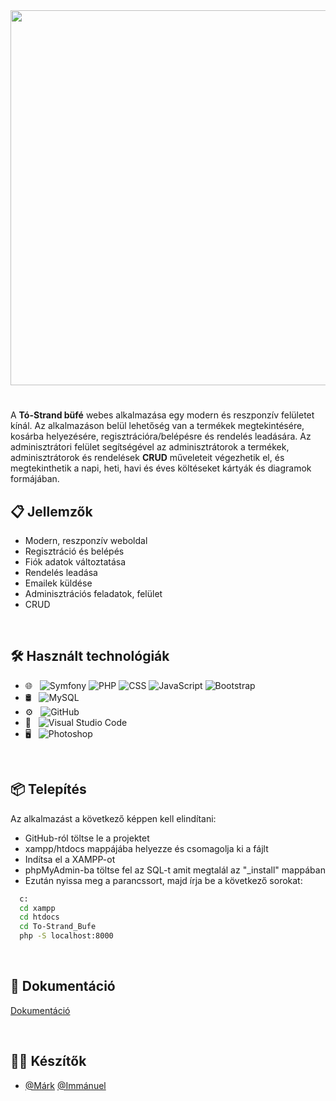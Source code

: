 <div align="center">
  <img src="https://user-images.githubusercontent.com/95534268/235441991-6e6b68ec-4c75-4c7a-ae31-9f50abb75cb0.png" width="600">
</div>

#
A **Tó-Strand büfé** webes alkalmazása egy modern és reszponzív felületet kínál. Az alkalmazáson belül lehetőség van a termékek megtekintésére, kosárba helyezésére, regisztrációra/belépésre és rendelés leadására. Az adminisztrátori felület segítségével az adminisztrátorok a termékek, adminisztrátorok és rendelések **CRUD** műveleteit végezhetik el, és megtekinthetik a napi, heti, havi és éves költéseket kártyák és diagramok formájában.

## 📋 Jellemzők

- Modern, reszponzív weboldal
- Regisztráció és belépés
- Fiók adatok változtatása
- Rendelés leadása
- Emailek küldése
- Adminisztrációs feladatok, felület
- CRUD 

<br />

## 🛠 Használt technológiák

- 🌐 &nbsp;
  ![Symfony](https://img.shields.io/badge/-Symfony-333333?style=flat&logo=symfony)
  ![PHP](https://img.shields.io/badge/-PHP-333333?style=flat&logo=php)
  ![CSS](https://img.shields.io/badge/-CSS-333333?style=flat&logo=CSS3&logoColor=1572B6)
  ![JavaScript](https://img.shields.io/badge/-JavaScript-333333?style=flat&logo=javascript)
  ![Bootstrap](https://img.shields.io/badge/-Bootstrap-333333?style=flat&logo=bootstrap&logoColor=563D7C)
- 🛢 &nbsp; ![MySQL](https://img.shields.io/badge/-MySQL-333333?style=flat&logo=mysql)
- ⚙️ &nbsp;
  ![GitHub](https://img.shields.io/badge/-GitHub-333333?style=flat&logo=github)
- 🔧 &nbsp;
  ![Visual Studio Code](https://img.shields.io/badge/-Visual%20Studio%20Code-333333?style=flat&logo=visual-studio-code&logoColor=007ACC)
- 🖥 &nbsp;
  ![Photoshop](https://img.shields.io/badge/-Photoshop-333333?style=flat&logo=adobe-photoshop)
<br />

## 📦 Telepítés

Az alkalmazást a következő képpen kell elindítani:
- GitHub-ról töltse le a projektet
- xampp/htdocs mappájába helyezze és csomagolja ki a fájlt
- Indítsa el a XAMPP-ot
- phpMyAdmin-ba töltse fel az SQL-t amit megtalál az "_install" mappában
- Ezután nyissa meg a parancssort, majd írja be a következő sorokat:


```bash
  c:
  cd xampp
  cd htdocs
  cd To-Strand_Bufe
  php -S localhost:8000
```
<br />
    
## 📝 Dokumentáció

[Dokumentáció](https://drive.google.com/drive/u/1/folders/1zvVE3KleMCPtsTfqoBdKaNs3LxaAgV1l)

<br />

## 👨‍💻 Készítők

- [@Márk](https://github.com/Stheef)  [@Immánuel](https://github.com/yunalai99)


